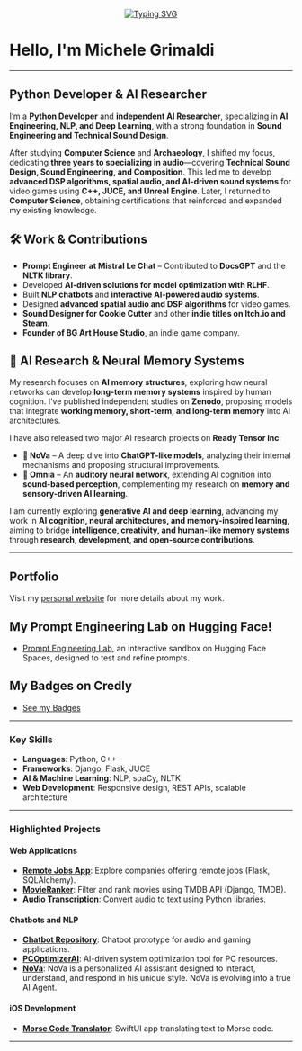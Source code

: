 <p align="center">
<a href="https://github.com/Mike014">
    <img src="https://readme-typing-svg.demolab.com?font=Georgia&size=18&duration=2000&pause=100&multiline=true&width=500&height=50&lines=Michele+Grimaldi;Python+Developer;iOS+%7C+Web+%7C+AI+Development" alt="Typing SVG" />
</a>
</p>

# Hello, I'm Michele Grimaldi  

---

## **Python Developer & AI Researcher**  

I’m a **Python Developer** and **independent AI Researcher**, specializing in **AI Engineering, NLP, and Deep Learning**, with a strong foundation in **Sound Engineering and Technical Sound Design**.  

After studying **Computer Science** and **Archaeology**, I shifted my focus, dedicating **three years to specializing in audio**—covering **Technical Sound Design, Sound Engineering, and Composition**. This led me to develop **advanced DSP algorithms, spatial audio, and AI-driven sound systems** for video games using **C++, JUCE, and Unreal Engine**. Later, I returned to **Computer Science**, obtaining certifications that reinforced and expanded my existing knowledge.  

## **🛠 Work & Contributions**  
- **Prompt Engineer at Mistral Le Chat** – Contributed to **DocsGPT** and the **NLTK library**.  
- Developed **AI-driven solutions for model optimization with RLHF**.  
- Built **NLP chatbots** and **interactive AI-powered audio systems**.  
- Designed **advanced spatial audio and DSP algorithms** for video games.  
- **Sound Designer for Cookie Cutter** and other **indie titles on Itch.io and Steam**.  
- **Founder of BG Art House Studio**, an indie game company.  

## **🔬 AI Research & Neural Memory Systems**  
My research focuses on **AI memory structures**, exploring how neural networks can develop **long-term memory systems** inspired by human cognition. I’ve published independent studies on **Zenodo**, proposing models that integrate **working memory, short-term, and long-term memory** into AI architectures.  

I have also released two major AI research projects on **Ready Tensor Inc**:  
- **🧠 NoVa** – A deep dive into **ChatGPT-like models**, analyzing their internal mechanisms and proposing structural improvements.  
- **🎵 Omnia** – An **auditory neural network**, extending AI cognition into **sound-based perception**, complementing my research on **memory and sensory-driven AI learning**.  

I am currently exploring **generative AI and deep learning**, advancing my work in **AI cognition, neural architectures, and memory-inspired learning**, aiming to bridge **intelligence, creativity, and human-like memory systems** through **research, development, and open-source contributions**.

---

## **Portfolio**  
Visit my [personal website](https://mike014.github.io/mike014Portfolio/) for more details about my work.  
##  **My Prompt Engineering Lab** on Hugging Face!
- [Prompt Engineering Lab](https://huggingface.co/spaces/Mike014/PromptEngineeringLab), an interactive sandbox on Hugging Face Spaces, designed to test and refine prompts.
## My **Badges** on Credly
- [See my Badges](https://www.credly.com/users/michele-grimaldi.55d64591)
---

### **Key Skills**  

- **Languages**: Python, C++
- **Frameworks**: Django, Flask, JUCE  
- **AI & Machine Learning**: NLP, spaCy, NLTK
- **Web Development**: Responsive design, REST APIs, scalable architecture  

---

### **Highlighted Projects**

#### **Web Applications**
- [**Remote Jobs App**](https://remotejobsapp.onrender.com/): Explore companies offering remote jobs (Flask, SQLAlchemy).  
- [**MovieRanker**](https://github.com/Mike014/MovieRanker): Filter and rank movies using TMDB API (Django, TMDB).  
- [**Audio Transcription**](https://github.com/Mike014/Audio-Transcription): Convert audio to text using Python libraries.  

#### **Chatbots and NLP**
- [**Chatbot Repository**](https://github.com/Mike014/Chatbot): Chatbot prototype for audio and gaming applications.  
- [**PCOptimizerAI**](https://github.com/Mike014/PCOptimizerAI): AI-driven system optimization tool for PC resources.
- [**__NoVa__**](https://github.com/Mike014/__NoVa__): NoVa is a personalized AI assistant designed to interact, understand, and respond in his unique style. NoVa is evolving into a true AI Agent.

#### **iOS Development**
- [**Morse Code Translator**](https://github.com/Mike014/MorseCodeTranslator): SwiftUI app translating text to Morse code.

---





